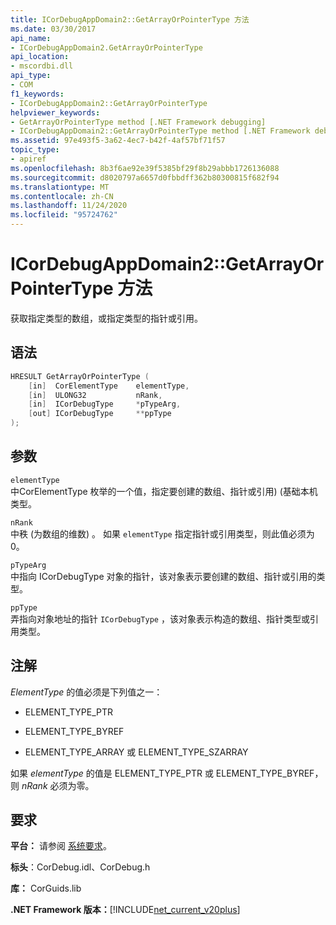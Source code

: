 ```yaml
---
title: ICorDebugAppDomain2::GetArrayOrPointerType 方法
ms.date: 03/30/2017
api_name:
- ICorDebugAppDomain2.GetArrayOrPointerType
api_location:
- mscordbi.dll
api_type:
- COM
f1_keywords:
- ICorDebugAppDomain2::GetArrayOrPointerType
helpviewer_keywords:
- GetArrayOrPointerType method [.NET Framework debugging]
- ICorDebugAppDomain2::GetArrayOrPointerType method [.NET Framework debugging]
ms.assetid: 97e493f5-3a62-4ec7-b42f-4af57bf71f57
topic_type:
- apiref
ms.openlocfilehash: 8b3f6ae92e39f5385bf29f8b29abbb1726136088
ms.sourcegitcommit: d8020797a6657d0fbbdff362b80300815f682f94
ms.translationtype: MT
ms.contentlocale: zh-CN
ms.lasthandoff: 11/24/2020
ms.locfileid: "95724762"
---
```

# <a name="icordebugappdomain2getarrayorpointertype-method"></a>ICorDebugAppDomain2::GetArrayOrPointerType 方法

获取指定类型的数组，或指定类型的指针或引用。  
  
## <a name="syntax"></a>语法  
  
```cpp  
HRESULT GetArrayOrPointerType (  
    [in]  CorElementType    elementType,  
    [in]  ULONG32           nRank,  
    [in]  ICorDebugType     *pTypeArg,  
    [out] ICorDebugType     **ppType  
);  
```  
  
## <a name="parameters"></a>参数  

 `elementType`  
 中CorElementType 枚举的一个值，指定要创建的数组、指针或引用)  (基础本机类型。  
  
 `nRank`  
 中秩 (为数组的维数) 。 如果 `elementType` 指定指针或引用类型，则此值必须为0。  
  
 `pTypeArg`  
 中指向 ICorDebugType 对象的指针，该对象表示要创建的数组、指针或引用的类型。  
  
 `ppType`  
 弄指向对象地址的指针 `ICorDebugType` ，该对象表示构造的数组、指针类型或引用类型。  
  
## <a name="remarks"></a>注解  

 *ElementType* 的值必须是下列值之一：  
  
- ELEMENT_TYPE_PTR  
  
- ELEMENT_TYPE_BYREF  
  
- ELEMENT_TYPE_ARRAY 或 ELEMENT_TYPE_SZARRAY  
  
 如果 *elementType* 的值是 ELEMENT_TYPE_PTR 或 ELEMENT_TYPE_BYREF，则 *nRank* 必须为零。  
  
## <a name="requirements"></a>要求  

 **平台：** 请参阅 [系统要求](../../get-started/system-requirements.md)。  
  
 **标头**：CorDebug.idl、CorDebug.h  
  
 **库：** CorGuids.lib  
  
 **.NET Framework 版本：**[!INCLUDE[net_current_v20plus](../../../../includes/net-current-v20plus-md.md)]
